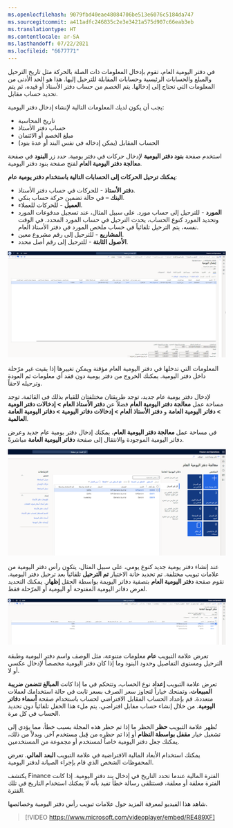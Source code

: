 ```yaml
---
ms.openlocfilehash: 9079fbd40eae48084706be513e6076c5184da747
ms.sourcegitcommit: a411adfc246835c2e3e3421a575d907c66eab3eb
ms.translationtype: HT
ms.contentlocale: ar-SA
ms.lasthandoff: 07/22/2021
ms.locfileid: "6677771"
---
```

في دفتر اليومية العام، تقوم بإدخال المعلومات ذات الصلة بالحركة مثل تاريخ الترحيل والمبلغ والحسابات الرئيسية وحسابات المقابلة للترحيل إليها.  هذا هو الحد الأدنى من المعلومات التي تحتاج إلى إدخالها. يتم الخصم من حساب دفتر الأستاذ أو قيده، ثم يتم تحديد حساب مقابل.

يجب أن يكون لديك المعلومات التالية لإنشاء إدخال دفتر اليومية:

- تاريخ المحاسبة
- حساب دفتر الأستاذ
- مبلغ الخصم أو الائتمان
- الحساب المقابل (يمكن إدخاله في نفس البند أو عدة بنود)

استخدم صفحة **بنود دفتر اليومية** لإدخال حركات في دفتر يومية. حدد زر **البنود** في صفحة **معالجة دفتر اليومية العام** لفتح صفحة بنود دفتر اليومية.

**يمكنك ترحيل الحركات إلى الحسابات التالية باستخدام دفتر يومية عام**:

- **دفتر الأستاذ** - للحركات في حساب دفتر الأستاذ.
- **البنك** – في حالة تضمين حركة حساب بنكي.
- **العميل** - للحركات للعملاء.
- **المورد** - للترحيل إلى حساب مورد. على سبيل المثال، عند تسجيل مدفوعات المورد وتحديد المورد كنوع الحساب، يحدث الترحيل في حساب المورد المحدد. في الوقت نفسه، يتم الترحيل تلقائياً في حساب ملخص المورد في دفتر الأستاذ العام.
- **المشاريع** - للترحيل إلى رقم مشروع معين.
- **الأصول الثابتة** - للترحيل إلى رقم أصل محدد.
 
[ ![لقطة شاشة لدفاتر اليوميةالعامة في صفحة إيصالات دفاتر اليومية](../media/journal-2.png) ](../media/journal-2.png#lightbox)

المعلومات التي تدخلها في دفتر اليومية العام مؤقتة ويمكن تغييرها إذا بقيت غير مرّحلة داخل دفتر اليومية.  يمكنك الخروج من دفتر يومية دون فقد أي معلومات ثم العودة وترحيله لاحقاً. 
 
لإدخال دفتر يومية عام جديد، توجد طريقتان مختلفتان للقيام بذلك في القائمة. توجد مساحة عمل **معالجة دفتر اليومية العام** فضلاً عن **دفتر الأستاذ العام > إدخالات دفتر الومية > دفاتر اليومية العامة** و **دفتر الأستاذ العام > إدخالات دفاتر اليومية > دفاتر اليومية العامة العالمية**.  

في مساحة عمل **معالجة دفتر اليومية العام‬**، يمكنك إدخال دفتر يومية عام جديد وعرض دفاتر اليومية الموجودة والانتقال إلى صفحة **دفاتر اليومية العامة** مباشرةً.  
 
[ ![لقطة شاشة لصفحة معالجة دفتر اليومية العام.](../media/general-journal-processing.png) ](../media/general-journal-processing.png#lightbox)

عند إنشاء دفتر يومية جديد كنوع يومي، على سبيل المثال، يتكون رأس دفتر اليومية من علامات تبويب مختلفة. تم تحديد خانة الاختيار **تم الترحيل** تلقائياً بعد ترحيل دفتر اليومية. تقوم صفحة **دفتر اليومية العام** بتصفية دفاتر اليويمة بواسطة الحقل **إظهار**. يمكنك التحديد لعرض دفاتر اليومية المفتوحة أو اليومية أو المرّحلة فقط.
 
[ ![لقطة شاشة لصفحة دفاتر اليومية العامة.](../media/gj-1.png) ](../media/gj-1.png#lightbox)

تعرض علامة التبويب **عام** معلومات متنوعة، مثل الوصف واسم دفتر اليومية وطبقة الترحيل ومستوى التفاصيل وحدود البنود وما إذا كان دفتر اليومية مخصصاً لإدخال عكسي أو لا.

تعرض علامة التبويب **إعداد** نوع الحساب، وتتحكم في ما إذا كانت **المبالغ تتضمن ضريبة المبيعات**، وتمنحك خياراً لتجاوز سعر الصرف بسعر ثابت في حالة استخدامك لعملات متعددة. قم بإعداد الحساب المقابل الافتراضي لحساب باستخدام صفحة **أسماء دفاتر اليومية**. من خلال إنشاء حساب مقابل افتراضي، يتم ملء هذا الحقل تلقائياً دون تحديد الحساب في كل مرة. 

تُظهر علامة التبويب **حظر** الحظر ما إذا تم حظر هذه المجلة بسبب خطأ، مما يؤدي إلى تشغيل خيار **مقفل بواسطة النظام** أو إذا تم حظره من قِبل مستخدم آخر. وبدلاً من ذلك، يمكنك جعل دفتر اليومية خاصاً لمستخدم أو مجموعة من المستخدمين.

يمكنك استخدام الأبعاد المالية الافتراضية في علامة التبويب **البعد المالي**. تعرض المحفوظات الشخص الذي قام بإجراء الصيانة لدفتر اليومية. 
 
يكتشف Finance الفترة المالية عندما تحدد التاريخ في إدخال بند دفتر اليومية.  إذا كانت الفترة مغلقة أو معلقة، فستتلقى رسالة خطأ تفيد بأنه لا يمكنك استخدام التاريخ في تلك الفترة.  

شاهد هذا الفيديو لمعرفة المزيد حول علامات تبويب رأس دفتر اليومية وخصائصها.

 > [!VIDEO https://www.microsoft.com/videoplayer/embed/RE489XF]

